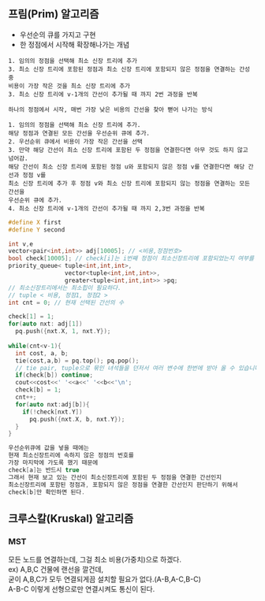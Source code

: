 ## 프림(Prim) 알고리즘
- 우선순의 큐를 가지고 구현
- 한 정점에서 시작해 확장해나가는 개념
```
1. 임의의 정점을 선택해 최소 신장 트리에 추가
3. 최소 신장 트리에 포함된 정점과 최소 신장 트리에 포함되지 않은 정점을 연결하는 간성 중
비용이 가장 작은 것을 최소 신장 트리에 추가
3. 최소 신장 트리에 v-1개의 간선이 추가될 때 까지 2번 과정을 반복
```
```
하나의 정점에서 시작, 매번 가장 낮은 비용의 간선을 찾아 뻗어 나가는 방식

1. 임의의 정점을 선택해 최소 신장 트리에 추가.
해당 정점과 연결된 모든 간선을 우선순위 큐에 추가.
2. 우선순위 큐에서 비용이 가장 작은 간선을 선택
3. 만약 해당 간선이 최소 신장 트리에 포함된 두 정점을 연결한다면 아무 것도 하지 않고 넘어감.
해당 간선이 최소 신장 트리에 포함된 정점 u와 포함되지 않은 정점 v를 연결한다면 해당 간선과 정점 v를
최소 신장 트리에 추가 후 정점 v와 최소 신장 트리에 포함되지 않는 정점을 연결하는 모든 간선을 
우선순위 큐에 추가.
4. 최소 신장 트리에 v-1개의 간선이 추가될 때 까지 2,3번 과정을 반복
```
```c++
#define X first
#define Y second

int v,e
vector<pair<int,int>> adj[10005]; // <비용,정점번호>
bool check[10005]; // check[i]는 i번째 정점이 최소신장트리에 포함되었는지 여부를 체크
priority_queue< tuple<int,int,int>,
                vector<tuple<int,int,int>>,
                greater<tuple<int,int,int>> >pq;
// 최소신장트리에서는 최소힙이 필요하다.
// tuple < 비용, 정점1, 정점2 >
int cnt = 0; // 현재 선택된 간선의 수

check[1] = 1;
for(auto nxt: adj[1])
  pq.push({nxt.X, 1, nxt.Y});
 
while(cnt<v-1){
  int cost, a, b;
  tie(cost,a,b) = pq.top(); pq.pop(); 
  // tie pair, tuple으로 묶인 녀석들을 던저서 여러 변수에 한번에 받아 올 수 있습니다.
  if(check[b]) continue;
  cout<<cost<<' '<<a<<' '<<b<<'\n';
  check[b] = 1;
  cnt++;
  for(auto nxt:adj[b]){
    if(!check[nxt.Y])
      pq.push({nxt.X, b, nxt.Y});
  }
}

우선순위큐에 값을 넣을 때에는 
현재 최소신장트리에 속하지 않은 정점의 번호를
가장 마지막에 가도록 했기 때문에
check[a]는 반드시 true
그래서 현재 보고 있는 간선이 최소신장트리에 포함된 두 정점을 연결한 간선인지
최소신장트리에 포함된 정점과, 포함되지 않은 정점을 연결한 간선인지 판단하기 위해서
check[b]만 확인하면 된다.
```
## 크루스칼(Kruskal) 알고리즘


### MST
모든 노드를 연결하는데, 그걸 최소 비용(가중치)으로 하겠다.<br/>
ex) A,B,C 건물에 랜선을 깔건데,<br/>
굳이 A,B,C가 모두 연결되게끔 설치할 필요가 없다.(A-B,A-C,B-C)<br/>
A-B-C 이렇게 선형으로만 연결시켜도 통신이 된다.<br/>

